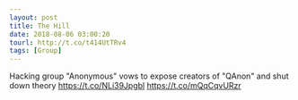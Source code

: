 ```yaml
---
layout: post
title: The Hill
date: 2018-08-06 03:00:20
tourl: http://t.co/t414UtTRv4
tags: [Group]
---
```

Hacking group "Anonymous" vows to expose creators of "QAnon" and shut down theory https://t.co/NLi39Jpgbl https://t.co/mQqCqvURzr